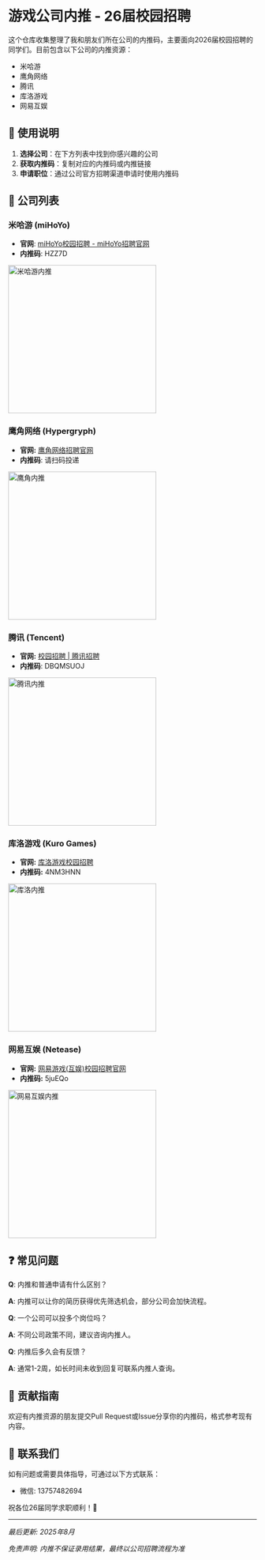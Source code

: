 # 游戏公司内推 - 26届校园招聘

这个仓库收集整理了我和朋友们所在公司的内推码，主要面向2026届校园招聘的同学们。目前包含以下公司的内推资源：

- 米哈游
- 鹰角网络
- 腾讯
- 库洛游戏
- 网易互娱

## 🎯 使用说明

1. **选择公司**：在下方列表中找到你感兴趣的公司
2. **获取内推码**：复制对应的内推码或内推链接
3. **申请职位**：通过公司官方招聘渠道申请时使用内推码

## 🏢 公司列表

### 米哈游 (miHoYo)

- **官网**: [miHoYo校园招聘 - miHoYo招聘官网](https://jobs.mihoyo.com/#/campus)
- **内推码**: HZZ7D

<p align="left"> <img src="posts/mihoyo.jpg" alt="米哈游内推" width="300"> </p>

### 鹰角网络 (Hypergryph)

- **官网:** [鹰角网络招聘官网](https://career.hypergryph.com/)
- **内推码**: 请扫码投递

<p align="left"> <img src="posts/hypergryph.jpg" alt="鹰角内推" width="300"> </p>

### 腾讯 (Tencent)

- **官网:** [校园招聘 | 腾讯招聘](https://careers.tencent.com/campusrecruit.html)
- **内推码**: DBQMSUOJ

<p align="left"> <img src="posts/tencent.jpg" alt="腾讯内推" width="300"> </p>

### 库洛游戏 (Kuro Games)

- **官网:** [库洛游戏校园招聘](https://kurogame.jobs.feishu.cn/campus/)
- **内推码:** 4NM3HNN

<p align="left"> <img src="posts/kurogames.jpg" alt="库洛内推" width="300"> </p>

### 网易互娱 (Netease)

- **官网:** [网易游戏(互娱)校园招聘官网](https://game.campus.163.com/)
- **内推码:** 5juEQo

<p align="left"> <img src="posts/netease.jpg" alt="网易互娱内推" width="300"> </p>

## ❓ 常见问题

**Q**: 内推和普通申请有什么区别？

**A**: 内推可以让你的简历获得优先筛选机会，部分公司会加快流程。

**Q**: 一个公司可以投多个岗位吗？

**A**: 不同公司政策不同，建议咨询内推人。

**Q**: 内推后多久会有反馈？

**A**: 通常1-2周，如长时间未收到回复可联系内推人查询。

## 🤝 贡献指南

欢迎有内推资源的朋友提交Pull Request或Issue分享你的内推码，格式参考现有内容。

## 📧 联系我们

如有问题或需要具体指导，可通过以下方式联系：

- 微信: 13757482694

祝各位26届同学求职顺利！🎉

------

*最后更新: 2025年8月*

*免责声明: 内推不保证录用结果，最终以公司招聘流程为准*
